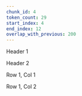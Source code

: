 ```yaml
---
chunk_id: 4
token_count: 29
start_index: 4
end_index: 12
overlap_with_previous: 200
---
```


Header 1

Header 2

Row 1, Col 1

Row 1, Col 2

